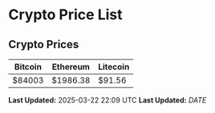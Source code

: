 # Crypto Price List

## Crypto Prices
| Bitcoin | Ethereum | Litecoin |
| ------- | -------- | -------- |
| $84003 | $1986.38 | $91.56 |
**Last Updated:** 2025-03-22 22:09 UTC
**Last Updated:** $DATE$
